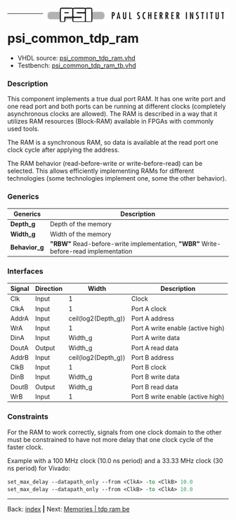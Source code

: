 <img align="right" src="../psi_logo.png">

***

# psi\_common\_tdp\_ram

- VHDL source: [psi_common_tdp_ram.vhd](../../hdl/psi_common_tdp_ram_.vhd)
- Testbench: [psi_common_tdp_ram_tb.vhd](../../testbench/psi_common_tdp_ram_tb/psi_common_tdp_ram_tb.vhd)

### Description

This component implements a true dual port RAM. It has one write port
and one read port and both ports can be running at different clocks
(completely asynchronous clocks are allowed). The RAM is described in a
way that it utilizes RAM resources (Block-RAM) available in FPGAs with
commonly used tools.

The RAM is a synchronous RAM, so data is available at the read port one
clock cycle after applying the address.

The RAM behavior (read-before-write or write-before-read) can be
selected. This allows efficiently implementing RAMs for different
technologies (some technologies implement one, some the other behavior).

### Generics
  Generics                | Description
	------------------------|------------
**Depth\_g**							|	Depth of the memory
**Width\_g** 							| Width of the memory
**Behavior\_g** 				  | **"RBW"** Read-before-write implementation, **"WBR"** Write-before-read implementation

### Interfaces

  Signal                 |Direction  | Width                 | Description
  -----------------------|-----------|---------------------- |-----------------------------------
  Clk                    | Input     |  1                    |  Clock
  ClkA                   | Input     |  1                    |  Port A clock
  AddrA                  | Input     |  ceil(log2(Depth\_g)) |  Port A address
  WrA                    | Input     |  1                    |  Port A write enable (active high)
  DinA                   | Input     |  Width\_g             |  Port A write data
  DoutA                  | Output    |  Width\_g             |  Port A read data
  AddrB                  | Input     |  ceil(log2(Depth\_g)) |  Port B address
	ClkB                   | Input     |  1                    |  Port B clock
  DinB                   | Input     |  Width\_g             |  Port B write data
  DoutB                  | Output    |  Width\_g             |  Port B read data
	WrB                    | Input     |  1                    |  Port B write enable (active high)

### Constraints

For the RAM to work correctly, signals from one clock domain to the
other must be constrained to have not more delay that one clock cycle of
the faster clock.

Example with a 100 MHz clock (10.0 ns period) and a 33.33 MHz clock (30
ns period) for Vivado:

```tcl
set_max_delay --datapath_only --from <ClkA> -to <ClkB> 10.0
set_max_delay --datapath_only --from <ClkB> -to <ClkA> 10.0
````

***

Back: [index](../psi_common_index.md) **|** Next: [Memories | tdp ram be](../ch3_memories/ch3_4_tdp_ram_be.md)
